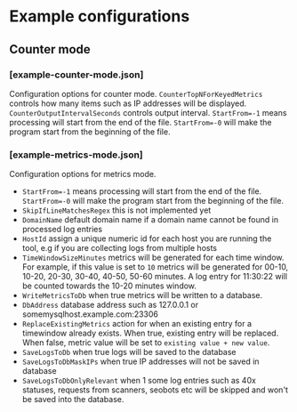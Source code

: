# Example configurations

## Counter mode

### [example-counter-mode.json] 
Configuration options for counter mode. `CounterTopNForKeyedMetrics` controls how many items such as IP addresses will be displayed.
`CounterOutputIntervalSeconds` controls output interval. `StartFrom=-1` means processing will start from the end of the file. 
`StartFrom=-0` will make the program start from the beginning of the file. 

### [example-metrics-mode.json] 
Configuration options for metrics mode. 

  - `StartFrom=-1` means processing will start from the end of the file. `StartFrom=-0` will make the program start from the beginning of the file. 
  - `SkipIfLineMatchesRegex` this is not implemented yet
  - `DomainName` default domain name if a domain name cannot be found in processed log entries
  - `HostId` assign a unique numeric id for each host you are running the tool, e.g if you are collecting logs from multiple hosts
  - `TimeWindowSizeMinutes` metrics will be generated for each time window. For example, if this value is set to `10` metrics will be generated for 00-10, 10-20, 20-30, 30-40, 40-50, 50-60 minutes. A log entry for 11:30:22 will be counted towards the 10-20 minutes window.
  - `WriteMetricsToDb` when true metrics will be written to a database.
  - `DbAddress` database address such as 127.0.0.1 or somemysqlhost.example.com:23306
  - `ReplaceExistingMetrics` action for when an existing entry for a timewindow already exists. When true, existing entry will be replaced. When false, metric value will be set to `existing value + new value`.
  - `SaveLogsToDb` when true logs will be saved to the database
  - `SaveLogsToDbMaskIPs` when true IP addresses will not be saved in database
  - `SaveLogsToDbOnlyRelevant` when 1 some log entries such as 40x statuses, requests from scanners, seobots etc will be skipped and won't be saved into the database.


